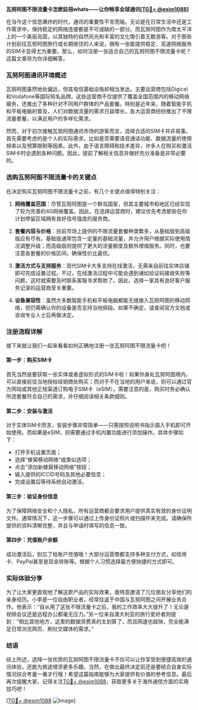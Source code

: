 **瓦努阿图不限流量卡怎麽註冊whats——让你畅享全球通讯[[TG💪+ @esim1088](https://t.me/s/esim1088)]**

在当今这个信息爆炸的时代，通讯的重要性不言而喻。无论是在日常生活中还是工作需求中，保持稳定的网络连接都是不可或缺的一部分。而瓦努阿图作为南太平洋上的一个美丽岛国，以其独特的自然风光和丰富的文化吸引着无数游客。对于那些计划前往瓦努阿图旅行或长期居住的人来说，拥有一张能提供稳定、高速网络服务的SIM卡显得尤为重要。那么，如何注册一张适合自己的瓦努阿图不限流量卡呢？这篇文章将为你详细解答。

### 瓦努阿图通讯环境概述

瓦努阿图虽然地处偏远，但其电信基础设施却相当发达。主要运营商包括Digicel和Vodafone等国际知名品牌。这些运营商不仅提供了覆盖全国范围内的移动网络服务，还推出了多种针对不同用户群体的产品套餐。特别是近年来，随着智能手机和平板电脑的普及，人们对数据流量的需求日益增长，各大运营商纷纷推出了不限流量套餐，以满足用户的多样化需求。

然而，对于初次接触瓦努阿图通讯市场的游客而言，选择合适的SIM卡并非易事。首先需要考虑的是个人的实际需求，比如是否需要语音通话功能、数据流量的使用频率以及预算限制等因素。此外，由于语言障碍和技术差异，许多人在购买和激活SIM卡时会遇到各种问题。因此，提前了解相关信息并做好充分准备是非常必要的。

### 选购瓦努阿图不限流量卡的关键点

在决定购买瓦努阿图不限流量卡之前，有几个关键点值得特别关注：

1. **网络覆盖范围**：尽管瓦努阿图是一个群岛国家，但其主要城市和地区已经实现了较为完善的4G网络覆盖。因此，在选择运营商时，建议优先考虑那些在你计划停留区域拥有良好信号强度的服务商。

2. **套餐内容与价格**：目前市场上提供的不限流量套餐种类繁多，从基础版到高级版应有尽有。基础版通常包含一定量的基础流量，并允许用户根据实际使用情况调整升级；而高级版则提供了更大的流量额度及额外增值服务。同时，也要注意各套餐的价格区间，确保性价比最优。

3. **激活方式与支持服务**：现代SIM卡大多支持在线激活，无需亲自前往实体店铺即可完成设置过程。不过，在线激活过程中可能会遇到诸如验证码接收失败等问题，这时就需要及时联系客服寻求帮助了。因此，选择一家具有良好客户服务记录的运营商至关重要。

4. **设备兼容性**：虽然大多数智能手机和平板电脑都能无缝接入瓦努阿图的移动网络，但仍需确认你的设备是否支持当地频段。如果不确定，请查阅官方文档或咨询专业人士后再做决定。

### 注册流程详解

接下来就让我们一起来看看如何正确地注册一张瓦努阿图不限流量卡吧！

#### 第一步：购买SIM卡
首先当然是要获取一张实体或者虚拟形式的SIM卡啦！如果你身处瓦努阿图境内，可以直接前往当地授权经销商处购买；而对于不在当地的用户来说，则可以通过官方网站或其他正规渠道订购电子SIM卡（eSIM）。需要注意的是，购买时务必确认所选套餐符合自己的需求，并仔细阅读相关条款细则。

#### 第二步：安装与激活
对于实体SIM卡而言，安装步骤非常简单——只需按照说明书指示插入手机即可开始使用。而如果是eSIM，则需要通过手机内置功能进行添加操作。具体步骤如下：
- 打开手机设置页面；
- 选择“蜂窝移动网络”或类似选项；
- 点击“添加新蜂窝移动网络”按钮；
- 输入提供的ICCID号码及其他必要信息；
- 完成设置后等待系统自动激活。

#### 第三步：验证身份信息
为了保障网络安全和个人隐私，所有运营商都会要求用户提供真实有效的身份证明文件。通常情况下，这一步骤可以通过上传身份证照片或扫描件来完成。请确保所提供的资料清晰完整，并且与申请时填写的信息一致。

#### 第四步：充值账户余额
成功激活后，别忘了给账户充值哦！大部分运营商都支持多种支付方式，如信用卡、PayPal甚至是现金转账等。根据个人习惯选择最方便快捷的方式即可。

### 实际体验分享

为了让大家更直观地了解这款产品的实际效果，我特意邀请了几位朋友分享他们的亲身经历。小李是一位自由职业者，经常往返于中国与瓦努阿图之间开展业务合作。他表示：“自从用了这张不限流量卡之后，我的工作效率大大提升了！无论是视频会议还是远程办公都毫无压力。”另一位来自澳大利亚的旅行爱好者则提到：“相比其他地方，这里的数据资费真的太划算了，而且网速也超快，完全能满足日常浏览网页、刷社交媒体的需求。”

### 结语

综上所述，选择一张优质的瓦努阿图不限流量卡不仅可以让你享受到便捷高效的通讯体验，还能为旅途增添更多乐趣。当然，在做出最终决定前还是要结合自身实际情况综合考量一番才行哦！希望这篇指南能够为大家提供有价值的参考信息。最后再次提醒大家，记得关注[TG💪+ @esim1088](https://t.me/s/esim1088)，获取更多关于海外通信方面的实用技巧吧！

[[TG💪+ @esim1088](https://t.me/s/esim1088) ![Image](https://i.postimg.cc/4NQfJmqS/Snipaste-2025-05-13-00-14-12.png)]
